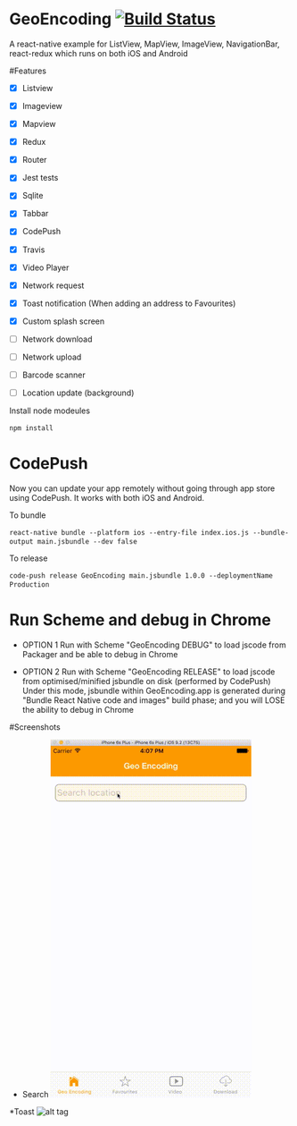 # GeoEncoding [![Build Status](https://travis-ci.org/LynxITDigital/GeoEncoding.svg?branch=master)](https://travis-ci.org/LynxITDigital/GeoEncoding)

A react-native example for ListView, MapView, ImageView, NavigationBar, react-redux which runs on both iOS and Android

#Features
- [x] Listview
- [x] Imageview
- [x] Mapview
- [x] Redux
- [x] Router
- [x] Jest tests
- [x] Sqlite
- [x] Tabbar
- [x] CodePush
- [x] Travis
- [x] Video Player
- [x] Network request
- [x] Toast notification (When adding an address to Favourites)
- [x] Custom splash screen
- [ ] Network download
- [ ] Network upload
- [ ] Barcode scanner
- [ ] Location update (background)


Install node modeules
```shell
npm install
```

# CodePush
Now you can update your app remotely without going through app store using CodePush. It works with both iOS and Android.

To bundle
```shell
react-native bundle --platform ios --entry-file index.ios.js --bundle-output main.jsbundle --dev false
```

To release
```shell
code-push release GeoEncoding main.jsbundle 1.0.0 --deploymentName Production
```
# Run Scheme and debug in Chrome
* OPTION 1
Run with Scheme "GeoEncoding DEBUG" to load jscode from Packager and be able to debug in Chrome

* OPTION 2
Run with Scheme "GeoEncoding RELEASE" to load jscode from optimised/minified jsbundle on disk (performed by CodePush)
Under this mode, jsbundle within GeoEncoding.app is generated during "Bundle React Native code and images" build phase;
and you will LOSE the ability to debug in Chrome

#Screenshots
* Search
![alt tag](https://github.com/LynxITDigital/Screenshots/blob/master/Search.gif)

*Toast
![alt tag](https://github.com/LynxITDigital/Screenshots/blob/master/Toast.gif)
